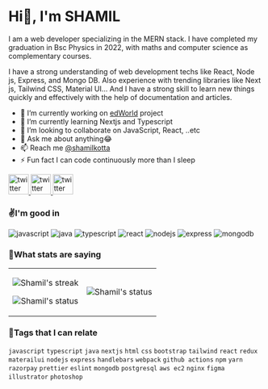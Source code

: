 
<h1>Hi👋, I'm SHAMIL </h1>

I am a web developer specializing in the MERN stack. I have completed my graduation in Bsc Physics in 2022, with maths and computer science as complementary courses.

I have a strong understanding of web development techs like React, Node js, Express, and Mongo DB. Also experience with trending libraries like Next js, Tailwind CSS, Material UI... And I have a strong skill to learn new things quickly and effectively with the help of documentation and articles.

- 🔭 I’m currently working on [edWorld](https://github.com/shamilkotta/edWorld) project
- 🌱 I’m currently learning Nextjs and Typescript
- 👯 I’m looking to collaborate on JavaScript, React, ..etc
- 💬 Ask me about anything😂
- 📫 Reach me [@shamilkotta](https://twitter.com/shamilkotta)
- ⚡ Fun fact I can code continuously more than I sleep

<a href="https://twitter.com/shamilkotta">
    <picture>
      <source  width="40" media="(prefers-color-scheme: dark)" srcset="https://user-images.githubusercontent.com/64640025/209478611-dcb5caf8-8cdd-4f28-b394-8d05a70747b9.png">
      <img  width="40" alt="twitter" src="https://user-images.githubusercontent.com/64640025/209478615-d70d804b-bd10-42cc-944f-77c472361bfc.png">
    </picture>
  </a>
  <a href="https://www.linkedin.com/in/shamilkotta/">
    <picture>
      <source  width="40" media="(prefers-color-scheme: dark)" srcset="https://user-images.githubusercontent.com/64640025/209478596-ca5d3735-84ff-41c1-adda-0636638484e9.png">
      <img  width="40" alt="twitter" src="https://user-images.githubusercontent.com/64640025/209478603-cdf603dc-7583-452e-b658-576b5e0ca504.png">
    </picture>

  </a>
  <a href="mailto:shamilkotta7@gmail.com">
    <picture>
      <source width="40" media="(prefers-color-scheme: dark)" srcset="https://user-images.githubusercontent.com/64640025/209478606-af257735-4813-47c1-ac02-d6aedfa4f779.png">
      <img alt="twitter" width="40" src="https://user-images.githubusercontent.com/64640025/209478608-011b55f7-40cd-43a5-8053-ae193a1badf3.png">
    </picture>
  </a>

<br>
<h3>✌️I'm good in</h3>

![javascript](https://img.shields.io/badge/JavaScript-323330?style=for-the-badge&logo=javascript&logoColor=F7DF1E) ![java](https://img.shields.io/badge/java-%23ED8B00.svg?style=for-the-badge&logo=java&logoColor=white) ![typescript](https://img.shields.io/badge/TypeScript-007ACC?style=for-the-badge&logo=typescript&logoColor=white)
![react](https://img.shields.io/badge/React-20232A?style=for-the-badge&logo=react&logoColor=61DAFB) ![nodejs](https://img.shields.io/badge/Node.js-339933?style=for-the-badge&logo=nodedotjs&logoColor=white) ![express](https://img.shields.io/badge/Express.js-000000?style=for-the-badge&logo=express&logoColor=white) ![mongodb](https://img.shields.io/badge/MongoDB-4EA94B?style=for-the-badge&logo=mongodb&logoColor=white)

<h3>🤞What stats are saying</h3>
<table>
<tr>
  <td>
    <p align='center'>
      <img alt="Shamil's streak" src='https://github-readme-streak-stats.herokuapp.com/?user=shamilkotta&hide_border=true&background=00000000&stroke=777777&sideNums=4488FF&currStreakNum=4488FF&ring=45CEA2&fire=4488FF&currStreakLabel=68C2F5&sideLabels=68C2F5&dates=54AF9C'>
    </p>
    <p align='center'>
      <img alt="Shamil's status" src='https://github-readme-stats.vercel.app/api?username=shamilkotta&show_icons=true&count_private=true&theme=tokyonight&bg_color=00000000&hide_border=true&hide_title=true'>
    </p>
  </td>
  <td>
    <p align='center'>
      <img alt="Shamil's status" src="https://github-readme-stats.vercel.app/api/top-langs/?username=shamilkotta&langs_count=8&theme=tokyonight&bg_color=00000000&hide_border=true&">
    </p>
  </td>
 </tr>
</table>

<h3>🔗Tags that I can relate</h3>

`javascript` `typescript` `java` `nextjs` `html` `css` `bootstrap` `tailwind` `react` `redux` `materailui` `nodejs` `express` `handlebars` `webpack` `github actions` `npm` `yarn` `razorpay` `prettier` `eslint` `mongodb` `postgresql` `aws ec2` `nginx` `figma` `illustrator` `photoshop`
